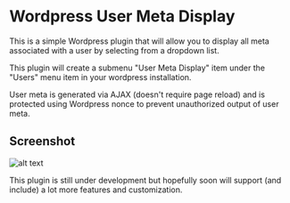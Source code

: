 Wordpress User Meta Display
==========

This is a simple Wordpress plugin that will allow you to display all meta associated with a user by selecting from a dropdown list.

This plugin will create a submenu "User Meta Display" item under the "Users" menu item in your wordpress installation.

User meta is generated via AJAX (doesn't require page reload) and is protected using Wordpress nonce to prevent unauthorized output of user meta.

## Screenshot

![alt text](https://smyl.es/img/Selection-684x608-99.png "Screenshot")

This plugin is still under development but hopefully soon will support (and include) a lot more features and customization.